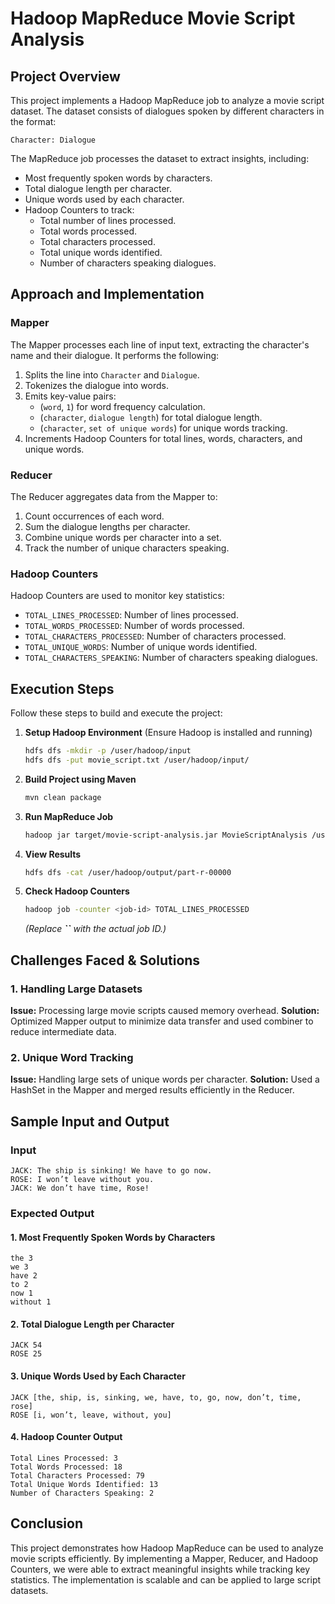 # Hadoop MapReduce Movie Script Analysis

## Project Overview

This project implements a Hadoop MapReduce job to analyze a movie script dataset. The dataset consists of dialogues spoken by different characters in the format:

```
Character: Dialogue
```

The MapReduce job processes the dataset to extract insights, including:

- Most frequently spoken words by characters.
- Total dialogue length per character.
- Unique words used by each character.
- Hadoop Counters to track:
  - Total number of lines processed.
  - Total words processed.
  - Total characters processed.
  - Total unique words identified.
  - Number of characters speaking dialogues.

## Approach and Implementation

### Mapper

The Mapper processes each line of input text, extracting the character's name and their dialogue. It performs the following:

1. Splits the line into `Character` and `Dialogue`.
2. Tokenizes the dialogue into words.
3. Emits key-value pairs:
   - (`word`, `1`) for word frequency calculation.
   - (`character`, `dialogue length`) for total dialogue length.
   - (`character`, `set of unique words`) for unique words tracking.
4. Increments Hadoop Counters for total lines, words, characters, and unique words.

### Reducer

The Reducer aggregates data from the Mapper to:

1. Count occurrences of each word.
2. Sum the dialogue lengths per character.
3. Combine unique words per character into a set.
4. Track the number of unique characters speaking.

### Hadoop Counters

Hadoop Counters are used to monitor key statistics:

- `TOTAL_LINES_PROCESSED`: Number of lines processed.
- `TOTAL_WORDS_PROCESSED`: Number of words processed.
- `TOTAL_CHARACTERS_PROCESSED`: Number of characters processed.
- `TOTAL_UNIQUE_WORDS`: Number of unique words identified.
- `TOTAL_CHARACTERS_SPEAKING`: Number of characters speaking dialogues.

## Execution Steps

Follow these steps to build and execute the project:

1. **Setup Hadoop Environment** (Ensure Hadoop is installed and running)

   ```sh
   hdfs dfs -mkdir -p /user/hadoop/input
   hdfs dfs -put movie_script.txt /user/hadoop/input/
   ```

2. **Build Project using Maven**

   ```sh
   mvn clean package
   ```

3. **Run MapReduce Job**

   ```sh
   hadoop jar target/movie-script-analysis.jar MovieScriptAnalysis /user/hadoop/input/movie_script.txt /user/hadoop/output
   ```

4. **View Results**

   ```sh
   hdfs dfs -cat /user/hadoop/output/part-r-00000
   ```

5. **Check Hadoop Counters**

   ```sh
   hadoop job -counter <job-id> TOTAL_LINES_PROCESSED
   ```

   *(Replace **``** with the actual job ID.)*

## Challenges Faced & Solutions

### 1. Handling Large Datasets

**Issue:** Processing large movie scripts caused memory overhead. **Solution:** Optimized Mapper output to minimize data transfer and used combiner to reduce intermediate data.

### 2. Unique Word Tracking

**Issue:** Handling large sets of unique words per character. **Solution:** Used a HashSet in the Mapper and merged results efficiently in the Reducer.

## Sample Input and Output

### Input

```
JACK: The ship is sinking! We have to go now.
ROSE: I won’t leave without you.
JACK: We don’t have time, Rose!
```

### Expected Output

#### 1. Most Frequently Spoken Words by Characters

```
the 3
we 3
have 2
to 2
now 1
without 1
```

#### 2. Total Dialogue Length per Character

```
JACK 54
ROSE 25
```

#### 3. Unique Words Used by Each Character

```
JACK [the, ship, is, sinking, we, have, to, go, now, don’t, time, rose]
ROSE [i, won’t, leave, without, you]
```

#### 4. Hadoop Counter Output

```
Total Lines Processed: 3
Total Words Processed: 18
Total Characters Processed: 79
Total Unique Words Identified: 13
Number of Characters Speaking: 2
```

## Conclusion

This project demonstrates how Hadoop MapReduce can be used to analyze movie scripts efficiently. By implementing a Mapper, Reducer, and Hadoop Counters, we were able to extract meaningful insights while tracking key statistics. The implementation is scalable and can be applied to large script datasets.

